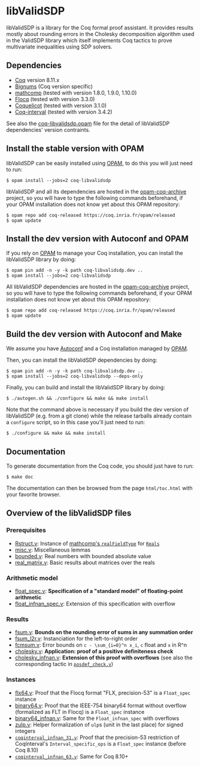 libValidSDP
===========

libValidSDP is a library for the Coq formal proof assistant. It provides
results mostly about rounding errors in the Cholesky decomposition algorithm
used in the ValidSDP library which itself implements Coq tactics to prove
multivariate inequalities using SDP solvers.

Dependencies
------------

- [Coq](https://coq.inria.fr) version 8.11.x
- [Bignums](https://github.com/coq/bignums) (Coq version specific)
- [mathcomp](https://math-comp.github.io/math-comp/) (tested with version 1.8.0, 1.9.0, 1.10.0)
- [Flocq](http://flocq.gforge.inria.fr/) (tested with version 3.3.0)
- [Coquelicot](http://coquelicot.saclay.inria.fr/) (tested with version 3.1.0)
- [Coq-interval](http://coq-interval.gforge.inria.fr/) (tested with version 3.4.2)

See also the [coq-libvalidsdp.opam](../coq-libvalidsdp.opam) file for the
detail of libValidSDP dependencies' version contraints.

Install the stable version with OPAM
------------------------------------

libValidSDP can be easily installed using [OPAM](https://opam.ocaml.org),
to do this you will just need to run:

    $ opam install --jobs=2 coq-libvalidsdp

libValidSDP and all its dependencies are hosted in the
[opam-coq-archive](https://github.com/coq/opam-coq-archive) project,
so you will have to type the following commands beforehand, if your
OPAM installation does not know yet about this OPAM repository:

    $ opam repo add coq-released https://coq.inria.fr/opam/released
    $ opam update

Install the dev version with Autoconf and OPAM
----------------------------------------------

If you rely on [OPAM](https://opam.ocaml.org) to manage your Coq
installation, you can install the libValidSDP library by doing:

    $ opam pin add -n -y -k path coq-libvalidsdp.dev ..
    $ opam install --jobs=2 coq-libvalidsdp

All libValidSDP dependencies are hosted in the
[opam-coq-archive](https://github.com/coq/opam-coq-archive) project,
so you will have to type the following commands beforehand, if your
OPAM installation does not know yet about this OPAM repository:

    $ opam repo add coq-released https://coq.inria.fr/opam/released
    $ opam update

Build the dev version with Autoconf and Make
--------------------------------------------

We assume you have [Autoconf](https://www.gnu.org/software/autoconf/)
and a Coq installation managed by [OPAM](https://opam.ocaml.org).

Then, you can install the libValidSDP dependencies by doing:

    $ opam pin add -n -y -k path coq-libvalidsdp.dev ..
    $ opam install --jobs=2 coq-libvalidsdp --deps-only

Finally, you can build and install the libValidSDP library by doing:

    $ ./autogen.sh && ./configure && make && make install

Note that the command above is necessary if you build the dev version
of libValidSDP (e.g. from a git clone) while the release tarballs already
contain a `configure` script, so in this case you'll just need to run:

    $ ./configure && make && make install

Documentation
-------------

To generate documentation from the Coq code, you should just have to
run:

    $ make doc

The documentation can then be browsed from the page `html/toc.html`
with your favorite browser.

Overview of the libValidSDP files
---------------------------------

### Prerequisites

* [Rstruct.v](./Rstruct.v): Instance of [mathcomp's `realFieldType`](https://math-comp.github.io/htmldoc/mathcomp.algebra.ssrnum.html) for [`Reals`](https://coq.github.io/doc/master/stdlib/Coq.Reals.Reals.html)
* [misc.v](./misc.v): Miscellaneous lemmas
* [bounded.v](./bounded.v): Real numbers with bounded absolute value
* [real_matrix.v](./real_matrix.v): Basic results about matrices over the reals

### Arithmetic model

* [float_spec.v](./float_spec.v): **Specification of a "standard model" of floating-point arithmetic**
* [float_infnan_spec.v](./float_infnan_spec.v): Extension of this specification with overflow

### Results

* [fsum.v](./fsum.v): **Bounds on the rounding error of sums in any summation order**
* [fsum_l2r.v](./fsum_l2r.v): Instanciation for the left-to-right order
* [fcmsum.v](./fcmsum.v): Error bounds on `c - \sum_{i=0}^n x_i`, `c` float and `x` in R^n
* [cholesky.v](./cholesky.v): **Application: proof of a positive definiteness check**
* [cholesky_infnan.v](./cholesky_infnan.v): **Extension of this proof with overflows** (see also the corresponding tactic in [`posdef_check.v`](https://github.com/validsdp/validsdp/blob/master/theories/posdef_check.v))

### Instances

* [flx64.v](./flx64.v): Proof that the Flocq format "FLX, precision-53" is a `Float_spec` instance
* [binary64.v](./binary64.v): Proof that the IEEE-754 binary64 format without overflow (formalized as FLT in Flocq) is a `Float_spec` instance
* [binary64_infnan.v](./binary64_infnan.v): Same for the `Float_infnan_spec` with overflows
* [zulp.v](./zulp.v): Helper formalization of `ulp`s (unit in the last place) for signed integers
* [`coqinterval_infnan_31.v`](./coqinterval_infnan_31.v): Proof that the precision-53 restriction of CoqInterval's `Interval_specific_ops` is a `Float_spec` instance (before Coq 8.10)
* [`coqinterval_infnan_63.v`](./coqinterval_infnan_63.v): Same for Coq 8.10+
